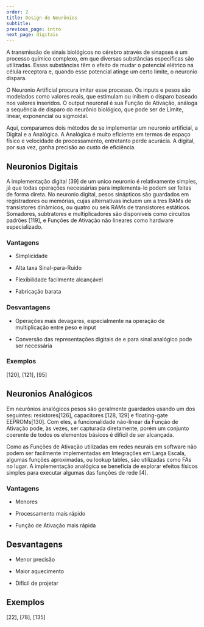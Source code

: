 ```yaml
---
order: 2
title: Design de Neurônios
subtitle:  
previous_page: intro
next_page: digitais
---
```

A transmissão de sinais biológicos no cérebro através de sinapses é um processo químico complexo, em que diversas substâncias específicas são utilizadas. Essas substâncias têm o efeito de mudar o potencial elétrico na célula receptora e, quando esse potencial atinge um certo limite, o neuronio dispara.

O Neuronio Artificial procura imitar esse processo. Os inputs e pesos são modelados como valores reais, que estimulam ou inibem o disparo baseado nos valores inseridos. O output neuronal é sua Função de Ativação, análoga a sequência de disparo do neurônio biológico, que pode ser de Limite, linear, exponencial ou sigmoidal.

Aqui, comparamos dois métodos de se implementar um neuronio artificial, a Digital e a Analógica. A Analógica é muito eficiente em termos de espaço físico e velocidade de processamento, entretanto perde acurácia. A digital, por sua vez, ganha precisão ao custo de eficiência.

## Neuronios Digitais

A implementação digital [39] de um unico neuronio é relativamente simples, já que todas operações necessárias para implementa-lo podem ser feitas de forma direta. No neuronio digital, pesos sinápticos são guardados em registradores ou memórias, cujas alternativas incluem um a tres RAMs de transistores dinâmicos, ou quatro ou seis RAMs de transistores estáticos. Somadores, subtratores e multiplicadores são disponíveis como circuitos padrões [119], e Funções de Ativação não lineares como hardware especializado.

### Vantagens

* Simplicidade

* Alta taxa Sinal-para-Ruído

* Flexibilidade facilmente alcançável

* Fabricação barata

### Desvantagens

* Operações mais devagares, especialmente na operação de multiplicação entre peso e input

* Conversão das representações digitais de e para sinal analógico pode ser necessária

### Exemplos

[120], [121], [95]

## Neuronios Analógicos

Em neurônios analógicos pesos são geralmente guardados usando um dos seguintes: resistores[126], capacitores [128, 129] e floating-gate EEPROMs[130]. Com eles, a funcionalidade não-linear da Função de Ativação pode, às vezes, ser capturada diretamente, porém um conjunto coerente de todos os elementos básicos é difícil de ser alcançada.

Como as Funções de Ativação utilizadas em redes neurais em software não podem ser facilmente implementadas em Integrações em Larga Escala, algumas funções aproximadas, ou lookup tables, são utilizadas como FAs no lugar. A implementação analógica se beneficia de explorar efeitos físicos simples para executar algumas das funções de rede [4].

### Vantagens

* Menores

* Processamento mais rápido

* Função de Ativação mais rápida

## Desvantagens

* Menor precisão

* Maior aquecimento

* Dificil de projetar

## Exemplos

[22], [78], [135]
